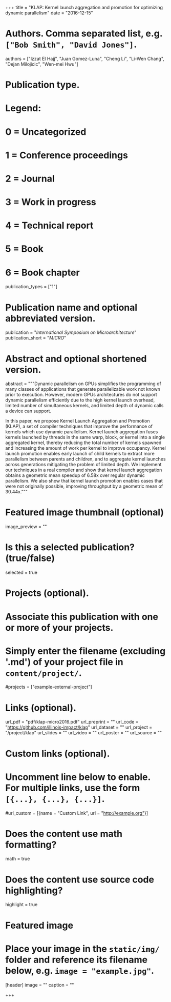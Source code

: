 +++
title = "KLAP: Kernel launch aggregation and promotion for optimizing dynamic parallelism"
date = "2016-12-15"

# Authors. Comma separated list, e.g. `["Bob Smith", "David Jones"]`.
authors = ["Izzat El Hajj", "Juan Gomez-Luna", "Cheng Li", "Li-Wen Chang", "Dejan Milojicic", "Wen-mei Hwu"]

# Publication type.
# Legend:
# 0 = Uncategorized
# 1 = Conference proceedings
# 2 = Journal
# 3 = Work in progress
# 4 = Technical report
# 5 = Book
# 6 = Book chapter
publication_types = ["1"]

# Publication name and optional abbreviated version.
publication = "*International Symposium on Microarchitecture*"
publication_short = "*MICRO*"

# Abstract and optional shortened version.
abstract = """Dynamic parallelism on GPUs simplifies the programming of many classes of applications that generate parallelizable work not known prior to execution. However, modern GPUs architectures do not support dynamic parallelism efficiently due to the high kernel launch overhead, limited number of simultaneous kernels, and limited depth of dynamic calls a device can support. 

In this paper, we propose Kernel Launch Aggregation and Promotion (KLAP), a set of compiler techniques that improve the performance of kernels which use dynamic parallelism. Kernel launch aggregation fuses kernels launched by threads in the same warp, block, or kernel into a single aggregated kernel, thereby reducing the total number of kernels spawned and increasing the amount of work per kernel to improve occupancy. Kernel launch promotion enables early launch of child kernels to extract more parallelism between parents and children, and to aggregate kernel launches across generations mitigating the problem of limited depth. We implement our techniques in a real compiler and show that kernel launch aggregation obtains a geometric mean speedup of 6.58x over regular dynamic parallelism. We also show that kernel launch promotion enables cases that were not originally possible, improving throughput by a geometric mean of 30.44x."""

# Featured image thumbnail (optional)
image_preview = ""

# Is this a selected publication? (true/false)
selected = true

# Projects (optional).
#   Associate this publication with one or more of your projects.
#   Simply enter the filename (excluding '.md') of your project file in `content/project/`.
#projects = ["example-external-project"]

# Links (optional).
url_pdf = "pdf/klap-micro2016.pdf"
url_preprint = ""
url_code = "https://github.com/illinois-impact/klap"
url_dataset = ""
url_project = "/project/klap"
url_slides = ""
url_video = ""
url_poster = ""
url_source = ""

# Custom links (optional).
#   Uncomment line below to enable. For multiple links, use the form `[{...}, {...}, {...}]`.
#url_custom = [{name = "Custom Link", url = "http://example.org"}]

# Does the content use math formatting?
math = true

# Does the content use source code highlighting?
highlight = true

# Featured image
# Place your image in the `static/img/` folder and reference its filename below, e.g. `image = "example.jpg"`.
[header]
image = ""
caption = ""

+++

